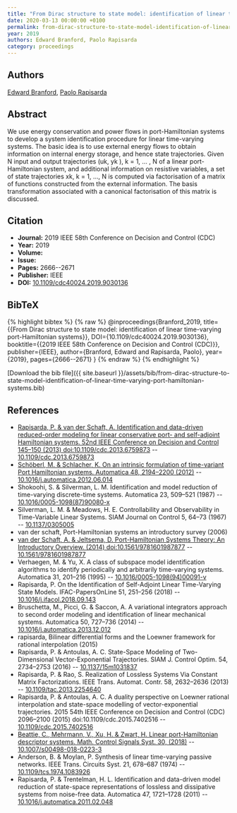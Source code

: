 ```yaml
---
title: "From Dirac structure to state model: identification of linear time-varying port-Hamiltonian systems"
date: 2020-03-13 00:00:00 +0100
permalink: from-dirac-structure-to-state-model-identification-of-linear-time-varying-port-hamiltonian-systems
year: 2019
authors: Edward Branford, Paolo Rapisarda
category: proceedings
---
```

 
## Authors
[Edward Branford](authors/edward-branford), [Paolo Rapisarda](authors/paolo-rapisarda)
 
## Abstract
We use energy conservation and power flows in port-Hamiltonian systems to develop a system identification procedure for linear time-varying systems. The basic idea is to use external energy flows to obtain information on internal energy storage, and hence state trajectories. Given N input and output trajectories (uk, yk ), k = 1, … , N of a linear port- Hamiltonian system, and additional information on resistive variables, a set of state trajectories xk, k = 1, …, N is computed via factorisation of a matrix of functions constructed from the external information. The basis transformation associated with a canonical factorisation of this matrix is discussed.
 
## Citation
- **Journal:** 2019 IEEE 58th Conference on Decision and Control (CDC)
- **Year:** 2019
- **Volume:** 
- **Issue:** 
- **Pages:** 2666--2671
- **Publisher:** IEEE
- **DOI:** [10.1109/cdc40024.2019.9030136](https://doi.org/10.1109/cdc40024.2019.9030136)
 
## BibTeX
{% highlight bibtex %}
{% raw %}
@inproceedings{Branford_2019,
  title={{From Dirac structure to state model: identification of linear time-varying port-Hamiltonian systems}},
  DOI={10.1109/cdc40024.2019.9030136},
  booktitle={{2019 IEEE 58th Conference on Decision and Control (CDC)}},
  publisher={IEEE},
  author={Branford, Edward and Rapisarda, Paolo},
  year={2019},
  pages={2666--2671}
}
{% endraw %}
{% endhighlight %}
 
[Download the bib file]({{ site.baseurl }}/assets/bib/from-dirac-structure-to-state-model-identification-of-linear-time-varying-port-hamiltonian-systems.bib)
 
## References
- [Rapisarda, P. & van der Schaft, A. Identification and data-driven reduced-order modeling for linear conservative port- and self-adjoint Hamiltonian systems. 52nd IEEE Conference on Decision and Control 145–150 (2013) doi:10.1109/cdc.2013.6759873](identification-and-data-driven-reduced-order-modeling-for-linear-conservative-port-and-self-adjoint-hamiltonian-systems) -- [10.1109/cdc.2013.6759873](https://doi.org/10.1109/cdc.2013.6759873)
- [Schöberl, M. & Schlacher, K. On an intrinsic formulation of time-variant Port Hamiltonian systems. Automatica 48, 2194–2200 (2012)](on-an-intrinsic-formulation-of-time-variant-port-hamiltonian-systems) -- [10.1016/j.automatica.2012.06.014](https://doi.org/10.1016/j.automatica.2012.06.014)
- Shokoohi, S. & Silverman, L. M. Identification and model reduction of time-varying discrete-time systems. Automatica 23, 509–521 (1987) -- [10.1016/0005-1098(87)90080-x](https://doi.org/10.1016/0005-1098(87)90080-x)
- Silverman, L. M. & Meadows, H. E. Controllability and Observability in Time-Variable Linear Systems. SIAM Journal on Control 5, 64–73 (1967) -- [10.1137/0305005](https://doi.org/10.1137/0305005)
- van der schaft, Port-Hamiltonian systems an introductory survey (2006)
- [van der Schaft, A. & Jeltsema, D. Port-Hamiltonian Systems Theory: An Introductory Overview. (2014) doi:10.1561/9781601987877](port-hamiltonian-systems-theory-an-introductory-overview0) -- [10.1561/9781601987877](https://doi.org/10.1561/9781601987877)
- Verhaegen, M. & Yu, X. A class of subspace model identification algorithms to identify periodically and arbitrarily time-varying systems. Automatica 31, 201–216 (1995) -- [10.1016/0005-1098(94)00091-v](https://doi.org/10.1016/0005-1098(94)00091-v)
- Rapisarda, P. On the Identification of Self-Adjoint Linear Time-Varying State Models. IFAC-PapersOnLine 51, 251–256 (2018) -- [10.1016/j.ifacol.2018.09.143](https://doi.org/10.1016/j.ifacol.2018.09.143)
- Bruschetta, M., Picci, G. & Saccon, A. A variational integrators approach to second order modeling and identification of linear mechanical systems. Automatica 50, 727–736 (2014) -- [10.1016/j.automatica.2013.12.012](https://doi.org/10.1016/j.automatica.2013.12.012)
- rapisarda, Bilinear differential forms and the Loewner framework for rational interpolation (2015)
- Rapisarda, P. & Antoulas, A. C. State-Space Modeling of Two-Dimensional Vector-Exponential Trajectories. SIAM J. Control Optim. 54, 2734–2753 (2016) -- [10.1137/15m1031837](https://doi.org/10.1137/15m1031837)
- Rapisarda, P. & Rao, S. Realization of Lossless Systems Via Constant Matrix Factorizations. IEEE Trans. Automat. Contr. 58, 2632–2636 (2013) -- [10.1109/tac.2013.2254640](https://doi.org/10.1109/tac.2013.2254640)
- Rapisarda, P. & Antoulas, A. C. A duality perspective on Loewner rational interpolation and state-space modelling of vector-exponential trajectories. 2015 54th IEEE Conference on Decision and Control (CDC) 2096–2100 (2015) doi:10.1109/cdc.2015.7402516 -- [10.1109/cdc.2015.7402516](https://doi.org/10.1109/cdc.2015.7402516)
- [Beattie, C., Mehrmann, V., Xu, H. & Zwart, H. Linear port-Hamiltonian descriptor systems. Math. Control Signals Syst. 30, (2018)](linear-port-hamiltonian-descriptor-systems) -- [10.1007/s00498-018-0223-3](https://doi.org/10.1007/s00498-018-0223-3)
- Anderson, B. & Moylan, P. Synthesis of linear time-varying passive networks. IEEE Trans. Circuits Syst. 21, 678–687 (1974) -- [10.1109/tcs.1974.1083926](https://doi.org/10.1109/tcs.1974.1083926)
- Rapisarda, P. & Trentelman, H. L. Identification and data-driven model reduction of state-space representations of lossless and dissipative systems from noise-free data. Automatica 47, 1721–1728 (2011) -- [10.1016/j.automatica.2011.02.048](https://doi.org/10.1016/j.automatica.2011.02.048)

